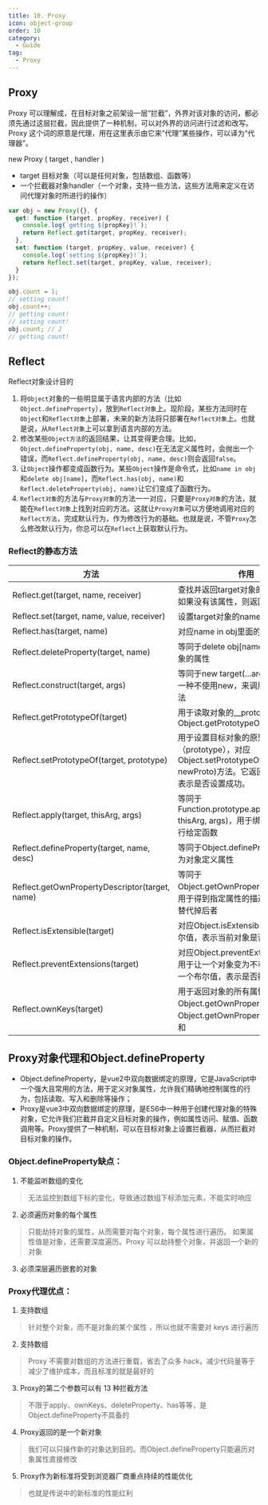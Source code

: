 ```yaml
---
title: 10. Proxy  
icon: object-group
order: 10
category:
  - Guide
tag:
  - Proxy
---
```



## Proxy
Proxy 可以理解成，在目标对象之前架设一层“拦截”，外界对该对象的访问，都必须先通过这层拦截，因此提供了一种机制，可以对外界的访问进行过滤和改写。Proxy 这个词的原意是代理，用在这里表示由它来“代理”某些操作，可以译为“代理器”。

new Proxy ( target ,  handler )
- target 目标对象（可以是任何对象，包括数组、函数等）
- 一个拦截器对象handler（一个对象，支持一些方法，这些方法用来定义在访问代理对象时所进行的操作）


```js
var obj = new Proxy({}, {
  get: function (target, propKey, receiver) {
    console.log(`getting ${propKey}!`);
    return Reflect.get(target, propKey, receiver);
  },
  set: function (target, propKey, value, receiver) {
    console.log(`setting ${propKey}!`);
    return Reflect.set(target, propKey, value, receiver);
  }
});

obj.count = 1;
// setting count!
obj.count++;
// getting count!
// setting count!
obj.count; // 2
// getting count!
```

## Reflect 
Reflect对象设计目的
1. 将`Object`对象的一些明显属于语言内部的方法（比如`Object.defineProperty`），放到`Reflect对象`上。现阶段，某些方法同时在`Object`和`Reflect对象`上部署，未来的新方法将只部署在`Reflect对象`上。也就是说，从`Reflect对象`上可以拿到语言内部的方法。
2. 修改某些`Object方法`的返回结果，让其变得更合理。比如，`Object.defineProperty(obj, name, desc)`在无法定义属性时，会抛出一个错误，而`Reflect.defineProperty(obj, name, desc)`则会返回`false`。
3. 让`Object`操作都变成函数行为。某些`Object`操作是命令式，比如`name in obj`和`delete obj[name]`，而`Reflect.has(obj, name)`和`Reflect.deleteProperty(obj, name)`让它们变成了函数行为。
4. `Reflect对象`的方法与`Proxy对象`的方法一一对应，只要是`Proxy对象`的方法，就能在`Reflect对象`上找到对应的方法。这就让`Proxy对象`可以方便地调用对应的`Reflect方法`，完成默认行为，作为修改行为的基础。也就是说，不管`Proxy`怎么修改默认行为，你总可以在`Reflect`上获取默认行为。


### Reflect的静态方法
|方法|作用|-|
|---|---|---|
| Reflect.get(target, name, receiver) |查找并返回target对象的name属性，如果没有该属性，则返回undefined ||
| Reflect.set(target, name, value, receiver) | 设置target对象的name属性等于value||
| Reflect.has(target, name) | 对应name in obj里面的in运算符 ||
| Reflect.deleteProperty(target, name) |等同于delete obj[name]，用于删除对象的属性||
| Reflect.construct(target, args) | 等同于new target(...args)，这提供了一种不使用new，来调用构造函数的方法||
| Reflect.getPrototypeOf(target) |用于读取对象的__proto__属性，对应Object.getPrototypeOf(obj) ||
| Reflect.setPrototypeOf(target, prototype) | 用于设置目标对象的原型（prototype），对应Object.setPrototypeOf(obj, newProto)方法。它返回一个布尔值，表示是否设置成功。||
| Reflect.apply(target, thisArg, args) | 等同于Function.prototype.apply.call(func, thisArg, args)，用于绑定this对象后执行给定函数||
| Reflect.defineProperty(target, name, desc) | 等同于Object.defineProperty，用来为对象定义属性||
| Reflect.getOwnPropertyDescriptor(target, name) | 等同于Object.getOwnPropertyDescriptor，用于得到指定属性的描述对象，将来会替代掉后者||
| Reflect.isExtensible(target) | 对应Object.isExtensible，返回一个布尔值，表示当前对象是否可扩展||
| Reflect.preventExtensions(target) |对应Object.preventExtensions方法，用于让一个对象变为不可扩展。它返回一个布尔值，表示是否操作成功 ||
| Reflect.ownKeys(target) |用于返回对象的所有属性，基本等同于Object.getOwnPropertyNames与Object.getOwnPropertySymbols之和 ||


## Proxy对象代理和Object.defineProperty
- Object.defineProperty，是vue2中双向数据绑定的原理，它是JavaScript中一个强大且常用的方法，用于定义对象属性，允许我们精确地控制属性的行为，包括读取、写入和删除等操作；
- Proxy是vue3中双向数据绑定的原理，是ES6中一种用于创建代理对象的特殊对象，它允许我们拦截并自定义目标对象的操作，例如属性访问、赋值、函数调用等。Proxy提供了一种机制，可以在目标对象上设置拦截器，从而拦截对目标对象的操作。

### Object.defineProperty缺点：
1. 不能监听数组的变化 
>无法监控到数组下标的变化，导致通过数组下标添加元素，不能实时响应
2. 必须遍历对象的每个属性
>只能劫持对象的属性，从而需要对每个对象，每个属性进行遍历。
>如果属性值是对象，还需要深度遍历。Proxy 可以劫持整个对象，并返回一个新的对象
3. 必须深层遍历嵌套的对象

### Proxy代理优点：
1. 支持数组
>针对整个对象，而不是对象的某个属性 ，所以也就不需要对 keys 进行遍历
2. 支持数组
>Proxy 不需要对数组的方法进行重载，省去了众多 hack，减少代码量等于减少了维护成本，而且标准的就是最好的
3. Proxy的第二个参数可以有 13 种拦截方法
>不限于apply、ownKeys、deleteProperty、has等等，是Object.defineProperty不具备的
4. Proxy返回的是一个新对象
>我们可以只操作新的对象达到目的。而Object.defineProperty只能遍历对象属性直接修改
5. Proxy作为新标准将受到浏览器厂商重点持续的性能优化
>也就是传说中的新标准的性能红利



